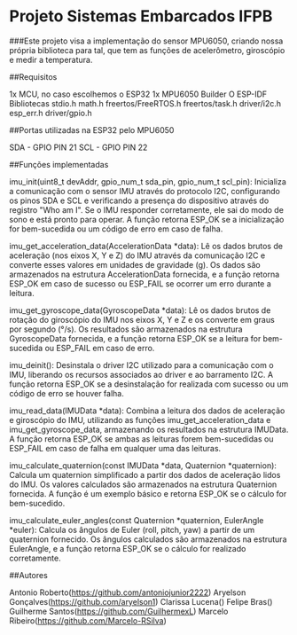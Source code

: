 # Projeto Sistemas Embarcados IFPB

###Este projeto visa a implementação do sensor MPU6050, criando nossa própria biblioteca para tal, que tem as funções de acelerômetro, giroscópio e medir a temperatura.

##Requisitos

1x MCU, no caso escolhemos o ESP32
1x MPU6050
Builder
O ESP-IDF
Bibliotecas
stdio.h
math.h
freertos/FreeRTOS.h
freertos/task.h
driver/i2c.h
esp_err.h
driver/gpio.h

##Portas utilizadas na ESP32 pelo MPU6050

SDA - GPIO PIN 21
SCL - GPIO PIN 22


##Funções implementadas

imu_init(uint8_t devAddr, gpio_num_t sda_pin, gpio_num_t scl_pin): Inicializa a comunicação com o sensor IMU através do protocolo I2C, configurando os pinos SDA e SCL e verificando a presença do dispositivo através do registro "Who am I". Se o IMU responder corretamente, ele sai do modo de sono e está pronto para operar. A função retorna ESP_OK se a inicialização for bem-sucedida ou um código de erro em caso de falha.

imu_get_acceleration_data(AccelerationData *data): Lê os dados brutos de aceleração (nos eixos X, Y e Z) do IMU através da comunicação I2C e converte esses valores em unidades de gravidade (g). Os dados são armazenados na estrutura AccelerationData fornecida, e a função retorna ESP_OK em caso de sucesso ou ESP_FAIL se ocorrer um erro durante a leitura.

imu_get_gyroscope_data(GyroscopeData *data): Lê os dados brutos de rotação do giroscópio do IMU nos eixos X, Y e Z e os converte em graus por segundo (°/s). Os resultados são armazenados na estrutura GyroscopeData fornecida, e a função retorna ESP_OK se a leitura for bem-sucedida ou ESP_FAIL em caso de erro.

imu_deinit(): Desinstala o driver I2C utilizado para a comunicação com o IMU, liberando os recursos associados ao driver e ao barramento I2C. A função retorna ESP_OK se a desinstalação for realizada com sucesso ou um código de erro se houver falha.

imu_read_data(IMUData *data): Combina a leitura dos dados de aceleração e giroscópio do IMU, utilizando as funções imu_get_acceleration_data e imu_get_gyroscope_data, armazenando os resultados na estrutura IMUData. A função retorna ESP_OK se ambas as leituras forem bem-sucedidas ou ESP_FAIL em caso de falha em qualquer uma das leituras.

imu_calculate_quaternion(const IMUData *data, Quaternion *quaternion): Calcula um quaternion simplificado a partir dos dados de aceleração lidos do IMU. Os valores calculados são armazenados na estrutura Quaternion fornecida. A função é um exemplo básico e retorna ESP_OK se o cálculo for bem-sucedido.

imu_calculate_euler_angles(const Quaternion *quaternion, EulerAngle *euler): Calcula os ângulos de Euler (roll, pitch, yaw) a partir de um quaternion fornecido. Os ângulos calculados são armazenados na estrutura EulerAngle, e a função retorna ESP_OK se o cálculo for realizado corretamente.



##Autores

Antonio Roberto(https://github.com/antoniojunior2222)
Aryelson Gonçalves(https://github.com/aryelson1)
Clarissa Lucena()
Felipe Bras()
Guilherme Santos(https://github.com/GuilhermexL)
Marcelo Ribeiro(https://github.com/Marcelo-RSilva)
